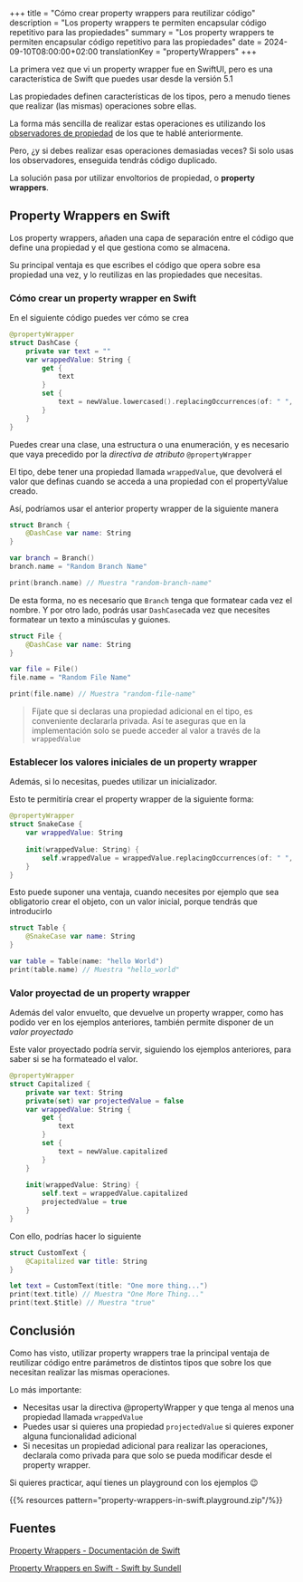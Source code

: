 +++
title = "Cómo crear property wrappers para reutilizar código"
description = "Los property wrappers te permiten encapsular código repetitivo para las propiedades"
summary = "Los property wrappers te permiten encapsular código repetitivo para las propiedades"
date = 2024-09-10T08:00:00+02:00
translationKey = "propertyWrappers"
+++

La primera vez que vi un property wrapper fue en SwiftUI, pero es una característica de Swift que puedes usar desde la versión 5.1

Las propiedades definen características de los tipos, pero a menudo tienes que realizar (las mismas) operaciones sobre ellas.

La forma más sencilla de realizar estas operaciones es utilizando los [observadores de propiedad](../propiedades-swift#observadores-de-propiedad) de los que te hablé anteriormente.

Pero, ¿y si debes realizar esas operaciones demasiadas veces? Si solo usas los observadores, enseguida tendrás código duplicado.

La solución pasa por utilizar envoltorios de propiedad, o **property wrappers**.

## Property Wrappers en Swift

Los property wrappers, añaden una capa de separación entre el código que define una propiedad y el que gestiona como se almacena.

Su principal ventaja es que escribes el código que opera sobre esa propiedad una vez, y lo reutilizas en las propiedades que necesitas.

### Cómo crear un property wrapper en Swift

En el siguiente código puedes ver cómo se crea

```swift
@propertyWrapper
struct DashCase {
    private var text = ""
    var wrappedValue: String {
        get {
            text
        }
        set {
            text = newValue.lowercased().replacingOccurrences(of: " ", with: "-")
        }
    }
}
```

Puedes crear una clase, una estructura o una enumeración, y es necesario que vaya precedido por la *directiva de atributo* `@propertyWrapper`

El tipo, debe tener una propiedad llamada `wrappedValue`, que devolverá el valor que definas cuando se acceda a una propiedad con el propertyValue creado.

Así, podríamos usar el anterior property wrapper de la siguiente manera

```swift
struct Branch {
    @DashCase var name: String
}

var branch = Branch()
branch.name = "Random Branch Name"

print(branch.name) // Muestra "random-branch-name"
```

De esta forma, no es necesario que `Branch` tenga que formatear cada vez el nombre. Y por otro lado, podrás usar `DashCase`cada vez que necesites formatear un texto a minúsculas y guiones.

```swift
struct File {
    @DashCase var name: String
}

var file = File()
file.name = "Random File Name"

print(file.name) // Muestra "random-file-name"
```

> Fíjate que si declaras una propiedad adicional en el tipo, es conveniente declararla privada. Así te aseguras que en la implementación solo se puede acceder al valor a través de la `wrappedValue`

### Establecer los valores iniciales de un property wrapper

Además, si lo necesitas, puedes utilizar un inicializador.

Esto te permitiría crear el property wrapper de la siguiente forma:

```swift
@propertyWrapper
struct SnakeCase {
    var wrappedValue: String
    
    init(wrappedValue: String) {
        self.wrappedValue = wrappedValue.replacingOccurrences(of: " ", with: "_").lowercased()
    }
}
```

Esto puede suponer una ventaja, cuando necesites por ejemplo que sea obligatorio crear el objeto, con un valor inicial, porque tendrás que introducirlo

```swift
struct Table {
    @SnakeCase var name: String
}

var table = Table(name: "hello World")
print(table.name) // Muestra "hello_world"
```

### Valor proyectad de un property wrapper

Además del valor envuelto, que devuelve un property wrapper, como has podido ver en los ejemplos anteriores, también permite disponer de un *valor proyectado*

Este valor proyectado podría servir, siguiendo los ejemplos anteriores, para saber si se ha formateado el valor.

```swift
@propertyWrapper
struct Capitalized {
    private var text: String
    private(set) var projectedValue = false
    var wrappedValue: String {
        get {
            text
        }
        set {
            text = newValue.capitalized
        }
    }
    
    init(wrappedValue: String) {
        self.text = wrappedValue.capitalized
        projectedValue = true
    }
}
```

Con ello, podrías hacer lo siguiente

```swift
struct CustomText {
    @Capitalized var title: String
}

let text = CustomText(title: "One more thing...")
print(text.title) // Muestra "One More Thing..."
print(text.$title) // Muestra "true"
```

## Conclusión

Como has visto, utilizar property wrappers trae la principal ventaja de reutilizar código entre parámetros de distintos tipos que sobre los que necesitan realizar las mismas operaciones.

Lo más importante:

- Necesitas usar la directiva @propertyWrapper y que tenga al menos una propiedad llamada `wrappedValue`
- Puedes usar si quieres una propiedad `projectedValue` si quieres exponer alguna funcionalidad adicional
- Si necesitas un propiedad adicional para realizar las operaciones, declarala como privada para que solo se pueda modificar desde el property wrapper.

Si quieres practicar, aquí tienes un playground con los ejemplos 😉

{{% resources pattern="property-wrappers-in-swift.playground.zip"/%}}

## Fuentes

[Property Wrappers - Documentación de Swift](https://docs.swift.org/swift-book/documentation/the-swift-programming-language/properties/#Property-Wrappers)

[Property Wrappers en Swift - Swift by Sundell](https://www.swiftbysundell.com/articles/property-wrappers-in-swift/)
